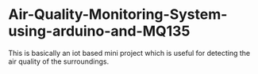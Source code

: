 # Air-Quality-Monitoring-System-using-arduino-and-MQ135
This is basically an iot based mini project which is useful for detecting the air quality of the surroundings.
